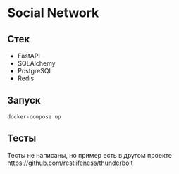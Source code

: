 # Social Network

## Стек
- FastAPI
- SQLAlchemy
- PostgreSQL
- Redis

## Запуск
`docker-compose up`

## Тесты
Тесты не написаны, но пример есть в другом проекте
https://github.com/restlifeness/thunderbolt
